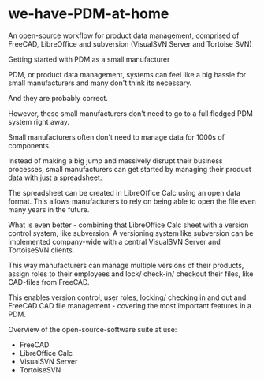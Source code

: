 # we-have-PDM-at-home
An open-source workflow for product data management, comprised of FreeCAD, LibreOffice and subversion (VisualSVN Server and Tortoise SVN)

Getting started with PDM as a small manufacturer

PDM, or product data management, systems can feel like a big hassle for small manufacturers and many don't think its necessary.

And they are probably correct.

However, these small manufacturers don't need to go to a full fledged PDM system right away.

Small manufacturers often don't need to manage data for 1000s of components.

Instead of making a big jump and massively disrupt their business processes, small manufacturers can get started by managing their product data with just a spreadsheet.

The spreadsheet can be created in LibreOffice Calc using an open data format. This allows manufacturers to rely on being able to open the file even many years in the future.

What is even better - combining that LibreOffice Calc sheet with a version control system, like subversion. A versioning system like subversion can be implemented company-wide with a central VisualSVN Server and TortoiseSVN clients.

This way manufacturers can manage multiple versions of their products, assign roles to their employees and lock/ check-in/ checkout their files, like CAD-files from FreeCAD.

This enables version control, user roles, locking/ checking in and out and FreeCAD CAD file management - covering the most important features in a PDM.

Overview of the open-source-software suite at use:
- FreeCAD
- LibreOffice Calc
- VisualSVN Server
- TortoiseSVN
